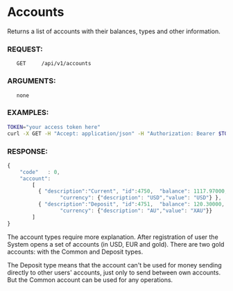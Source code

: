 # Accounts

Returns a list of accounts with their balances, types and other information.

### REQUEST:

       GET     /api/v1/accounts

### ARGUMENTS:
       none

### EXAMPLES:

```bash
TOKEN="your access token here"
curl -X GET -H "Accept: application/json" -H "Authorization: Bearer $TOKEN" https://testapi.copernicusgold.com/api/v1/accounts
```

### RESPONSE:
```javascript
{
    "code"   : 0,
    "account":
        [
          { "description":"Current", "id":4750,  "balance": 1117.97000, "type":"Common", 
                 "currency": {"description": "USD","value": "USD"} },
          { "description":"Deposit", "id":4751,  "balance": 120.30000,  "type":"Deposit", 
                 "currency": {"description": "AU","value": "XAU"}}
        ]
}
```

The account types require more explanation. After registration of user the System opens a set of accounts (in USD, EUR and gold).
There are two gold accounts: with the Common and Deposit types.

The Deposit type means that the account can't be used for money sending directly to other users' accounts, just only 
to send between own accounts. But the Common account can be used for any operations.
